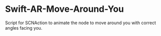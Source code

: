 # Swift-AR-Move-Around-You
Script for SCNAction to animate the node to move around you with correct angles facing you.
